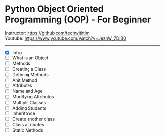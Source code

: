 # Python Object Oriented Programming (OOP) - For Beginner

Instructor: https://github.com/techwithtim <br>
Youtube: https://www.youtube.com/watch?v=JeznW_7DlB0 
<hr>

- [x] Intro
- [ ] What is an Object
- [ ] Methods
- [ ] Creating a Class
- [ ] Defining Methods
- [ ] Anit Method
- [ ] Attributes
- [ ] Name and Age
- [ ] Modifying Attributes
- [ ] Multiple Classes
- [ ] Adding Students
- [ ] Inheritance
- [ ] Create another class
- [ ] Class attributes
- [ ] Static Methods
